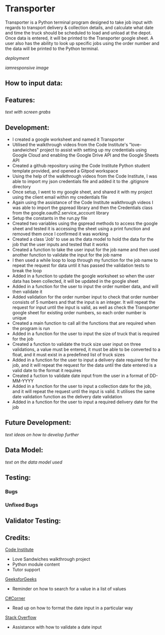 # Transporter

Transporter is a Python terminal program designed to take job input with regards to transport delivery & collection details, and calculate what date and time the truck should be scheduled to load and unload at the depot. Once data is entered, it will be printed to the Transporter google sheet. A user also has the ability to look up specific jobs using the order number and the data will be printed to the Python terminal.

*deployment*

*iamresponsive image*

## How to input data:



## Features:
*text with screen grabs*

## Development:

- I created a google worksheet and named it Transporter
- Utilised the walkthrough videos from the Code Institute's "love-sandwiches" project to assist with setting up my credentials using Google Cloud and enabling the Google Drive API and the Google Sheets API
- Created a github repository using the Code Institute Python student template provided, and opened a Gitpod workspace
- Using the help of the walkthrough videos from the Code Institute, I was able to import my json credentials file and added it to the .gitignore directory
- Once setup, I went to my google sheet, and shared it with my project using the client email within my credentials file
- Again using the assistance of the Code Institute walkthrough videos I was able to import the gspread library and then the Credentials class from the google.oauth2.service_account library
- Setup the constants in the run.py file
- Created two variables using the gspread methods to access the google sheet and tested it is accessing the sheet using a print function and removed them once I confirmed it was working
- Created a class 'Job' to use as the data model to hold the data for the job that the user inputs and tested that it works
- Created a function to take the user input for the job name and then used another function to validate the input for the job name
- I then used a while loop to loop through my function for the job name to repeat the request for data until it has passed the validation tests to break the loop
- Added in a function to update the google worksheet so when the user data has been collected, it will be updated in the google sheet
- Added in a function for the user to input the order number data, and will then validate it
- Added validation for the order number input to check that order number consists of 5 numbers and that the input is an integer. It will repeat the request for input until the input is valid, as well as check the Transporter google sheet for existing order numbers, so each order number is unique
- Created a main function to call all the functions that are required when the program is run
- Added in a function for the user to input the size of truck that is required for the job
- Created a function to validate the truck size user input on three validations, a value must be entered, it must be able to be converted to a float, and it must exist in a predefined list of truck sizes
- Added in a function for the user to input a delivery date required for the job, and it will repeat the request for the data until the date entered is a valid date to the format it requires
- Created a fuction to validate date input from the user in a format of DD-MM-YYYY
- Added in a function for the user to input a collection date for the job, and it will repeat the request until the input is valid. It utilises the same date validation function as the delivery date validation
- Added in a function for the user to input a required delivery date for the job





## Future Development:
*text ideas on how to develop further*

## Data Model:
*text on the data model used*

## Testing:

### Bugs

### Unfixed Bugs


## Validator Testing:


## Credits:

[Code Institute](https://codeinstitute.net/)
- Love Sandwiches walkthrough project
- Python module content
- Tutor support

[GeeksforGeeks](https://www.geeksforgeeks.org/check-if-element-exists-in-list-in-python/)
- Reminder on how to search for a value in a list of values

[C#Corner](https://www.c-sharpcorner.com/UploadFile/75a48f/working-with-date-and-time-python/)
- Read up on how to format the date input in a particular way

[Stack Overflow](https://stackoverflow.com/questions/16870663/how-do-i-validate-a-date-string-format-in-python)
- Assistance with how to validate a date input